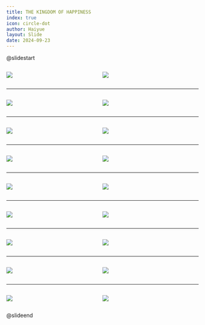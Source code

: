 ```yaml
---
title: THE KINGDOM OF HAPPINESS
index: true
icon: circle-dot
author: Haiyue
layout: Slide
date: 2024-09-23
---
```

 
@slidestart

<div style="display:flex">
<div style="flex:1">

![](/reading/english/Level-T/THE%20KINGDOM%20OF%20HAPPINESS/001.webp)
</div>
<div style="flex:1">

![](/reading/english/Level-T/THE%20KINGDOM%20OF%20HAPPINESS/002.webp)
</div>
</div>

---

<div style="display:flex">
<div style="flex:1">

![](/reading/english/Level-T/THE%20KINGDOM%20OF%20HAPPINESS/003.webp)
</div>
<div style="flex:1">

![](/reading/english/Level-T/THE%20KINGDOM%20OF%20HAPPINESS/004.webp)
</div>
</div>

---

<div style="display:flex">
<div style="flex:1">

![](/reading/english/Level-T/THE%20KINGDOM%20OF%20HAPPINESS/005.webp)
</div>
<div style="flex:1">

![](/reading/english/Level-T/THE%20KINGDOM%20OF%20HAPPINESS/006.webp)
</div>
</div>

---

<div style="display:flex">
<div style="flex:1">

![](/reading/english/Level-T/THE%20KINGDOM%20OF%20HAPPINESS/007.webp)
</div>
<div style="flex:1">

![](/reading/english/Level-T/THE%20KINGDOM%20OF%20HAPPINESS/008.webp)
</div>
</div>

---

<div style="display:flex">
<div style="flex:1">

![](/reading/english/Level-T/THE%20KINGDOM%20OF%20HAPPINESS/009.webp)
</div>
<div style="flex:1">

![](/reading/english/Level-T/THE%20KINGDOM%20OF%20HAPPINESS/010.webp)
</div>
</div>

---

<div style="display:flex">
<div style="flex:1">

![](/reading/english/Level-T/THE%20KINGDOM%20OF%20HAPPINESS/011.webp)
</div>
<div style="flex:1">

![](/reading/english/Level-T/THE%20KINGDOM%20OF%20HAPPINESS/012.webp)
</div>
</div>

---

<div style="display:flex">
<div style="flex:1">

![](/reading/english/Level-T/THE%20KINGDOM%20OF%20HAPPINESS/013.webp)
</div>
<div style="flex:1">

![](/reading/english/Level-T/THE%20KINGDOM%20OF%20HAPPINESS/014.webp)
</div>
</div>

---

<div style="display:flex">
<div style="flex:1">

![](/reading/english/Level-T/THE%20KINGDOM%20OF%20HAPPINESS/015.webp)
</div>
<div style="flex:1">

![](/reading/english/Level-T/THE%20KINGDOM%20OF%20HAPPINESS/016.webp)
</div>
</div>

---

<div style="display:flex">
<div style="flex:1">

![](/reading/english/Level-T/THE%20KINGDOM%20OF%20HAPPINESS/017.webp)
</div>
<div style="flex:1">

![](/reading/english/Level-T/THE%20KINGDOM%20OF%20HAPPINESS/018.webp)
</div>
</div>

@slideend